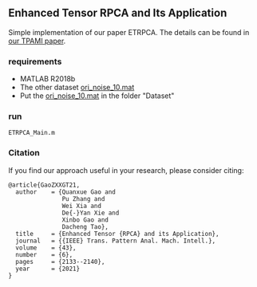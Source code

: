 ## Enhanced Tensor RPCA and Its Application

Simple implementation of our paper ETRPCA.
The details can be found in [our TPAMI paper](https://ieeexplore.ieee.org/document/9170824/citations?tabFilter=papers).

### requirements
- MATLAB R2018b
- The other dataset [ori_noise_10.mat](https://drive.google.com/file/d/1YEh5y0dKZxwORFhfFflcPX0JQTp_xx8L/view?usp=sharing)
- Put the [ori_noise_10.mat](https://drive.google.com/file/d/1YEh5y0dKZxwORFhfFflcPX0JQTp_xx8L/view?usp=sharing) in the folder "Dataset"


### run
```
ETRPCA_Main.m
```

### Citation

If you find our approach useful in your research, please consider citing:

```
@article{GaoZXXGT21,
  author    = {Quanxue Gao and
               Pu Zhang and
               Wei Xia and
               De{-}Yan Xie and
               Xinbo Gao and
               Dacheng Tao},
  title     = {Enhanced Tensor {RPCA} and its Application},
  journal   = {{IEEE} Trans. Pattern Anal. Mach. Intell.},
  volume    = {43},
  number    = {6},
  pages     = {2133--2140},
  year      = {2021}
}
```

